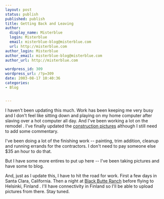```yaml
---
layout: post
status: publish
published: publish
title: Getting Back and Leaving
author:
  display_name: Misterblue
  login: Misterblue
  email: misterblue-blog@misterblue.com
  url: http://misterblue.com
author_login: Misterblue
author_email: misterblue-blog@misterblue.com
author_url: http://misterblue.com

wordpress_id: 309
wordpress_url: /?p=309
date: 2003-08-17 10:40:36
categories:
- Blog


---
```

<p>
I haven't been updating this much.
Work has been keeping me very busy and I don't feel like sitting down and playing on my home computer after slaving over a hot computer all day.
And I've been working a lot on the
remodel
.
I've finally updated the
<a href="http://pics.misterblue.com/200303-Remodel/Construction/">construction pictures</a>
although I still need to add some commentary.
</p>
<p>
I've been doing a lot of the finishing work -- painting, trim addition, cleanup and running errands for the contractors. 
I don't need to pay someone else $35 an hour to do that.
</p>
<p>
But I have some more entires to put up here -- I've been taking pictures and have some to blog.
</p>
<p>
And, just as I update this, I have to hit the road for work.
First a few days in
Santa Clara, California.
Then a night at
<a href="http://www.blackbutteranch.com/">Black Butte Ranch</a>
before flying to
Helsinki, Finland
.
I'll have connectivity in Finland so I'll be able to upload pictures from
there.
Stay tuned.
</p>
